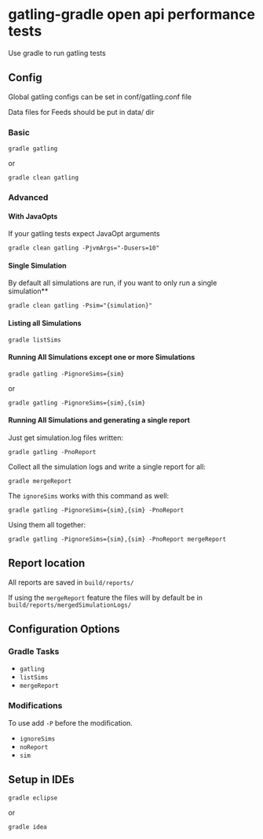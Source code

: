 gatling-gradle open api performance tests
=========================================

Use gradle to run gatling tests

## Config

Global gatling configs can be set in conf/gatling.conf file

Data files for Feeds should be put in data/ dir


### Basic
`gradle gatling`

or

`gradle clean gatling`

### Advanced

#### With JavaOpts

If your gatling tests expect JavaOpt arguments

`gradle clean gatling -PjvmArgs="-Dusers=10"`


#### Single Simulation
By default all simulations are run, if you want to only run a single simulation**

`gradle clean gatling -Psim="{simulation}"`

#### Listing all Simulations

`gradle listSims`

#### Running All Simulations except one or more Simulations

`gradle gatling -PignoreSims={sim}`

or 

`gradle gatling -PignoreSims={sim},{sim}`


#### Running All Simulations and generating a single report

Just get simulation.log files written:

`gradle gatling -PnoReport`

Collect all the simulation logs and write a single report for all:

`gradle mergeReport`

The `ignoreSims` works with this command as well:

`gradle gatling -PignoreSims={sim},{sim} -PnoReport`

Using them all together:

`gradle gatling -PignoreSims={sim},{sim} -PnoReport mergeReport`


## Report location

All reports are saved in `build/reports/`

If using the `mergeReport` feature the files will by default be in `build/reports/mergedSimulationLogs/`


## Configuration Options

### Gradle Tasks

 - `gatling`
 - `listSims`
 - `mergeReport`

### Modifications

To use add `-P` before the modification.

- `ignoreSims`
- `noReport`
- `sim`

## Setup in IDEs

`gradle eclipse`

or

`gradle idea`

